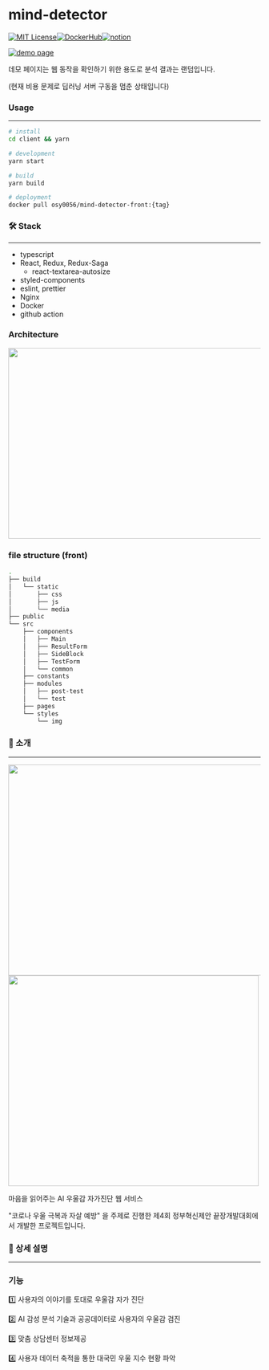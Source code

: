 # mind-detector

[![MIT License](https://camo.githubusercontent.com/acf15ade1a946af5d2647e4b66cbf7c1c5eaca129a5a42838e21dab9293748ec/68747470733a2f2f696d672e736869656c64732e696f2f62616467652f6c6963656e73652d4d49542d79656c6c6f77677265656e2e737667)](https://github.com/gsbelarus/gdmn/blob/373d14ebe8573c05599c6f178bd2bde5d6e9db62/LICENSE)[![DockerHub](https://img.shields.io/badge/DockerHub-link-blue)](https://hub.docker.com/repository/docker/osy0056/mind-detect)[![notion](https://img.shields.io/badge/Notion-link-lightgrey)](https://www.notion.so/00data/c8524cefac7f4d13ab4d40d43dcde7e5?v=7599432407d54dd48f1f75754dd74146)

[![demo page](https://img.shields.io/badge/demo%20page-link-green)](https://api.minddetector.me)

데모 페이지는 웹 동작을 확인하기 위한 용도로 분석 결과는 랜덤입니다.

(현재 비용 문제로 딥러닝 서버 구동을 멈춘 상태입니다)



### Usage
---

```bash
# install
cd client && yarn

# development
yarn start

# build
yarn build

# deployment
docker pull osy0056/mind-detector-front:{tag}
```



### 🛠️ Stack

------

- typescript
- React, Redux, Redux-Saga
  - react-textarea-autosize
- styled-components
- eslint, prettier
- Nginx
- Docker
- github action



### Architecture

<img src ="https://user-images.githubusercontent.com/46865281/104859574-c36beb80-5969-11eb-8128-27feffc89f62.png" width="650px" height="380px">



### file structure (front)

```bash
.
├── build
│   └── static
│       ├── css
│       ├── js
│       └── media
├── public
└── src
    ├── components
    │   ├── Main
    │   ├── ResultForm
    │   ├── SideBlock
    │   ├── TestForm
    │   └── common
    ├── constants
    ├── modules
    │   ├── post-test
    │   └── test
    ├── pages
    └── styles
        └── img
```





### 📘 소개

------

<img src ="https://user-images.githubusercontent.com/46865281/104859440-bf8b9980-5968-11eb-84c9-09c3c2ffe5bf.png" width="650px" height="420px">



<img src ="https://user-images.githubusercontent.com/46865281/104859536-72f48e00-5969-11eb-87a3-8a9dc6045dc0.png" width="500px" height="420px">

마음을 읽어주는 AI 우울감 자가진단 웹 서비스

"코로나 우울 극복과 자살 예방" 을 주제로 진행한 제4회 정부혁신제안 끝장개발대회에서 개발한 프로젝트입니다.



### 📖 상세 설명

------

### 기능

1️⃣ 사용자의 이야기를 토대로 우울감 자가 진단

2️⃣ AI 감성 분석 기술과 공공데이터로 사용자의 우울감 검진

3️⃣ 맞춤 상담센터 정보제공

4️⃣ 사용자 데이터 축적을 통한 대국민 우울 지수 현황 파악